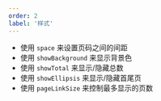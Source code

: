 ```yaml
---
order: 2
label: '样式'
---
```


- 使用 `space` 来设置页码之间的间距
- 使用 `showBackground` 来显示背景色
- 使用 `showTotal` 来显示/隐藏总数
- 使用 `showEllipsis` 来显示/隐藏首尾页
- 使用 `pageLinkSize` 来控制最多显示的页数

